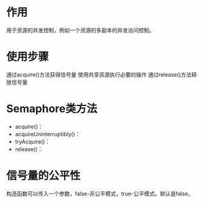 # 作用
用于资源的并发控制，例如一个资源的多副本的并发访问控制。

# 使用步骤
通过acquire()方法获得信号量
使用共享资源执行必要的操作
通过release()方法释放信号量

# Semaphore类方法
+ acquire()：
+ acquireUninterruptibly()：
+ tryAcquire()：
+ release()：

# 信号量的公平性
构造函数可以传入一个参数，false-非公平模式，true-公平模式。默认是false。

